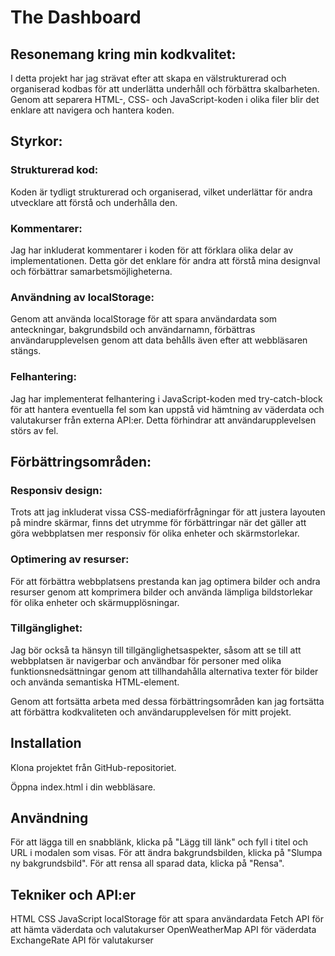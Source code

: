# The Dashboard

<h2>Resonemang kring min kodkvalitet:</h2>
I detta projekt har jag strävat efter att skapa en välstrukturerad och organiserad kodbas för att underlätta underhåll och förbättra skalbarheten. Genom att separera HTML-, CSS- och JavaScript-koden i olika filer blir det enklare att navigera och hantera koden.

<h2>Styrkor:</h2>

<h3>Strukturerad kod:</h3>
Koden är tydligt strukturerad och organiserad, vilket underlättar för andra utvecklare att förstå och underhålla den.

<h3>Kommentarer:</h3>
Jag har inkluderat kommentarer i koden för att förklara olika delar av implementationen. Detta gör det enklare för andra att förstå mina designval och förbättrar samarbetsmöjligheterna.

<h3>Användning av localStorage:</h3>
Genom att använda localStorage för att spara användardata som anteckningar, bakgrundsbild och användarnamn, förbättras användarupplevelsen genom att data behålls även efter att webbläsaren stängs.

<h3>Felhantering:</h3>
Jag har implementerat felhantering i JavaScript-koden med try-catch-block för att hantera eventuella fel som kan uppstå vid hämtning av väderdata och valutakurser från externa API:er. Detta förhindrar att användarupplevelsen störs av fel.

<h2>Förbättringsområden:</h3>

<h3>Responsiv design:</h3>
Trots att jag inkluderat vissa CSS-mediaförfrågningar för att justera layouten på mindre skärmar, finns det utrymme för förbättringar när det gäller att göra webbplatsen mer responsiv för olika enheter och skärmstorlekar.

<h3>Optimering av resurser:</h3>
För att förbättra webbplatsens prestanda kan jag optimera bilder och andra resurser genom att komprimera bilder och använda lämpliga bildstorlekar för olika enheter och skärmupplösningar.

<h3>Tillgänglighet:</h3>
Jag bör också ta hänsyn till tillgänglighetsaspekter, såsom att se till att webbplatsen är navigerbar och användbar för personer med olika funktionsnedsättningar genom att tillhandahålla alternativa texter för bilder och använda semantiska HTML-element.

Genom att fortsätta arbeta med dessa förbättringsområden kan jag fortsätta att förbättra kodkvaliteten och användarupplevelsen för mitt projekt.


## Installation

Klona projektet från GitHub-repositoriet.
<p>Öppna index.html i din webbläsare.</p>

## Användning

För att lägga till en snabblänk, klicka på "Lägg till länk" och fyll i titel och URL i modalen som visas.
För att ändra bakgrundsbilden, klicka på "Slumpa ny bakgrundsbild".
För att rensa all sparad data, klicka på "Rensa".

## Tekniker och API:er

HTML
CSS
JavaScript
localStorage för att spara användardata
Fetch API för att hämta väderdata och valutakurser
OpenWeatherMap API för väderdata
ExchangeRate API för valutakurser
